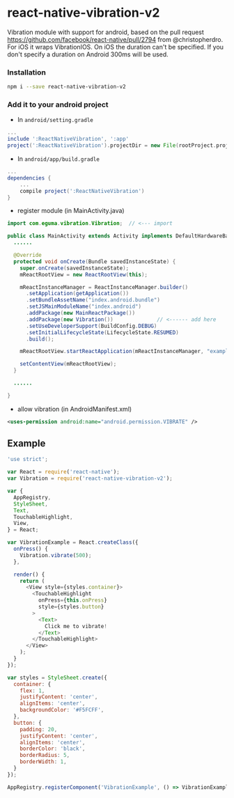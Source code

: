 # react-native-vibration-v2

Vibration module with support for android, based on the pull request https://github.com/facebook/react-native/pull/2794 from @christopherdro. For iOS it wraps VibrationIOS. On iOS the duration can't be specified. If you don't specify a duration on Android 300ms will be used.

### Installation

```bash
npm i --save react-native-vibration-v2
```

### Add it to your android project

* In `android/setting.gradle`

```gradle
...
include ':ReactNativeVibration', ':app'
project(':ReactNativeVibration').projectDir = new File(rootProject.projectDir, '../node_modules/react-native-vibration-v2/android')
```

* In `android/app/build.gradle`

```gradle
...
dependencies {
    ...
    compile project(':ReactNativeVibration')
}
```

* register module (in MainActivity.java)

```java
import com.eguma.vibration.Vibration;  // <--- import

public class MainActivity extends Activity implements DefaultHardwareBackBtnHandler {
  ......

  @Override
  protected void onCreate(Bundle savedInstanceState) {
    super.onCreate(savedInstanceState);
    mReactRootView = new ReactRootView(this);

    mReactInstanceManager = ReactInstanceManager.builder()
      .setApplication(getApplication())
      .setBundleAssetName("index.android.bundle")
      .setJSMainModuleName("index.android")
      .addPackage(new MainReactPackage())
      .addPackage(new Vibration())              // <------ add here
      .setUseDeveloperSupport(BuildConfig.DEBUG)
      .setInitialLifecycleState(LifecycleState.RESUMED)
      .build();

    mReactRootView.startReactApplication(mReactInstanceManager, "example", null);

    setContentView(mReactRootView);
  }

  ......

}
```

* allow vibration (in AndroidManifest.xml)
```xml
<uses-permission android:name="android.permission.VIBRATE" />
```

## Example
```javascript
'use strict';

var React = require('react-native');
var Vibration = require('react-native-vibration-v2');

var {
  AppRegistry,
  StyleSheet,
  Text,
  TouchableHighlight,
  View,
} = React;

var VibrationExample = React.createClass({
  onPress() {
    Vibration.vibrate(500);
  },

  render() {
    return (
      <View style={styles.container}>
        <TouchableHighlight
          onPress={this.onPress}
          style={styles.button}
        >
          <Text>
            Click me to vibrate!
          </Text>
        </TouchableHighlight>
      </View>
    );
  }
});

var styles = StyleSheet.create({
  container: {
    flex: 1,
    justifyContent: 'center',
    alignItems: 'center',
    backgroundColor: '#F5FCFF',
  },
  button: {
    padding: 20,
    justifyContent: 'center',
    alignItems: 'center',
    borderColor: 'black',
    borderRadius: 5,
    borderWidth: 1,
  }
});

AppRegistry.registerComponent('VibrationExample', () => VibrationExample);
```
